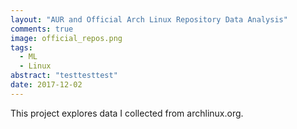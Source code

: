 ```yaml
---
layout: "AUR and Official Arch Linux Repository Data Analysis"
comments: true
image: official_repos.png
tags:
  - ML
  - Linux
abstract: "testtesttest"
date: 2017-12-02
---
```


This project explores data I collected from archlinux.org.

